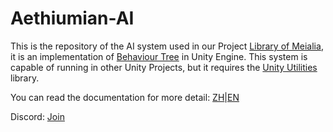 # Aethiumian-AI

This is the repository of the AI system used in our Project [Library of Meialia](https://store.steampowered.com/app/3102950/Library_of_Meialia/), it is an implementation of [Behaviour Tree](https://en.wikipedia.org/wiki/Behavior_tree_%28artificial_intelligence,_robotics_and_control%29) in Unity Engine.
This system is capable of running in other Unity Projects, but it requires the [Unity Utilities](https://github.com/minerva-studio/unity-utilities) library.

You can read the documentation for more detail: [ZH](./DOC_ZH.md)|[EN](./DOC_EN.md)

Discord: [Join](https://discord.com/invite/pPbHMcSB7W)
